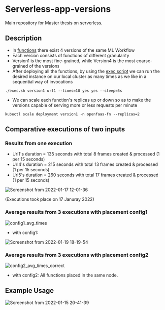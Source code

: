 # Serverless-app-versions

Main repository for Master thesis on serverless.

## Description
* In [functions](https://github.com/dimgiagos44/Serverless-app-versions/tree/main/functions) there exist 4 versions of the same ML Workflow
* Each version consists of functions of different granularity
* Version1 is the most fine-grained, while Version4 is the most coarse-grained of the versions
* After deploying all the functions, by using the [exec script](https://github.com/dimgiagos44/Serverless-app-versions/blob/main/exec.sh)
we can run the desired instance on our local cluster as many times as we like in a sequential way of invocations
```
./exec.sh version1 url1 --times=10 yes yes --sleep=5s
```
* We can scale each function's replicas up or down so as to make the versions capable
of serving more or less requests per minute
```
kubectl scale deployment version1 -n openfaas-fn --replicas=2
```

## Comparative executions of two inputs
### Results from one execution
* Url1's duration = 135 seconds with total  8 frames created & processed (1 per 15 seconds)
* Url4's duration = 215 seconds with total 13 frames created & processed (1 per 15 seconds)
* Url5's duration = 260 seconds with total 17 frames created & processed (1 per 15 seconds)

![Screenshot from 2022-01-17 12-01-36](https://user-images.githubusercontent.com/57920951/149748857-ba70a7fa-cb70-41b0-b722-875a07e30ae3.png)

(Executions took place on 17 Januray 2022)

### Average results from 3 executions with placement config1

![config1_avg_times](https://user-images.githubusercontent.com/57920951/150173565-6316c9f3-ba77-48a5-b7b8-86aac683d2bd.png)

* with config1: 

![Screenshot from 2022-01-19 18-19-54](https://user-images.githubusercontent.com/57920951/150173762-df3fed45-af57-4b42-ae7e-8a4f12027855.png)


### Average results from 3 executions with placement config2

![config2_avg_times_correct](https://user-images.githubusercontent.com/57920951/150394887-3a1671ee-3b2f-4cff-99b8-740d7c56ca58.png)

* with config2:
All functions placed in the same node.

## Example Usage

![Screenshot from 2022-01-15 20-41-39](https://user-images.githubusercontent.com/57920951/149634004-1356f129-a036-4c0b-857b-aa24e710a2ba.png)


